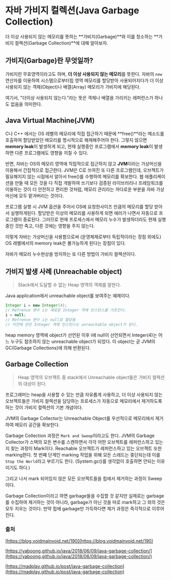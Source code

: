 # 자바 가비지 컬렉션(Java Garbage Collection)

더 이상 사용되지 않는 메모리를 뜻하는 **가비지(Garbage)**와 이를 청소하는 **가비지 컬렉션(Garbage Collection)**에 대해 알아보자.

## 가비지(Garbage)란 무엇일까?

가비지란 무효영역이라고도 하며, **더 이상 사용되지 않는 메모리**를 뜻한다. 자바의 `new`연산자를 이용하여 시스템으로부터힙 영역 메모리를 할당받아 사용되어지다가 더 이상 사용되지 않는 객체(Object)나 배열(Array) 메모리가 가비지에 해당된다.

여기서, "더이상 사용되지 않는다."라는 뜻은 객체나 배열을 가리키는 레퍼런스가 하나도 없음을 의미한다.

## Java Virtual Machine(JVM)

C나 C++ 에서는 OS 레벨의 메모리에 직접 접근하기 때문에 **free()**라는 메소드를 호출하여 할당받았던 메모리를 명시적으로 해제해주어야 한다. 그렇지 않으면 **memory leak**이 발생하게 되고, 현재 실행중인 프로그램에서 **memory leak**이 발생하면 다른 프로그램에도 영향을 끼칠 수 있다.

반면, 자바는 OS의 메모리 영역에 직접적으로 접근하지 않고 **JVM**이라는 가상머신을 이용해서 간접적으로 접근한다. JVM은 C로 쓰여진 또 다른 프로그램인데, 오브젝트가 필요해지지 않는 시점에서 알아서 free()를 수행하여 메모리를 확보한다. 웹 애플리케이션을 만들 때 모든 것을 다 직접 개발하여 쓰기보다 검증된 라이브러리나 프레임워크를 이용하는 것이 더 안전하고 편리한 것처럼, 메모리 관리라는 까다로운 부분을 자바 가상머신에 모두 맡겨버리는 것이다.

프로그램 실행 시 JVM 옵션을 주어서 OS에 요청한사이즈 만큼의 메모리를 할당 받아서 실행하게된다. 할당받은 이상의 메모리를 사용하게 되면 에러가 나면서 자동으로 프로그램이 종료된다. 그러므로 현재 프로세스에서 메모리 누수가 발생하더라도 현재 실행중인 것만 죽고, 다른 것에는 영향을 주지 않는다.

이렇게 자바는 가상머신을 사용함으로써 (운영체제로부터 독립적이라는 장점 외에도) OS 레벨에서의 memory leak은 불가능하게 된다는 장점이 있다.

자바가 메모리 누수현상을 방지하는 또 다른 방법이 가비지 컬렉션이다.

## 가비지 발생 사례 (Unreachable object)

> Stack에서 도달할 수 없는 Heap 영역의 객체를 말한다.

Java application에서 unreachable object를 보여주는 예제이다.

```java
Integer i = new Integer(4);
// Refrence 변수 i는 새로운 Integer 객체 인스턴스를 가르킨다.
i = null;
// Refrence 변수 i는 null로 할당됨
// 이전에 만든 Integer 객체 인스턴스는 unreachable object가 된다.
```

heap memory 영역에 object가 선언된 이후 i에 null이 선언되면서 Integer(4)는 어느 누구도 참조하지 않는 unreachable object가 되었다. 이 object는 곧 JVM의 GC(Garbage Collections)에 의해 반환된다.

## Garbage Collection

> Heap 영역의 오브젝트 중 stack에서 Unreachable object들은 가비지 컬렉션의 대상이 된다.

프로그래머는 heap을 사용할 수 있는 만큼 자유롭게 사용하고, 더 이상 사용되지 않는 오브젝트들은 가비지 컬렉션을 담당하는 프로세스가 자동으로 메모리에서 제거하도록 하는 것이 가비지 컬렉션의 기본 개념이다.

JVM의 Garbage Collector는 Unreachable Object를 우선적으로 메모리에서 제거하여 메모리 공간을 확보한다. 

Garbage Collection 과정은 `Mark and Sweep`이라고도 한다. JVM의 Garbage Collector가 스택의 모든 변수를 스캔하면서 각각 어떤 오브젝트를 레퍼런스하고 있는지 찾는 과정이 Mark이다. Reachable 오브젝트가 레퍼런스하고 있는 오브젝트 또한 marking한다. 첫 번째 단계인 marking 작업을 위해 모든 스레드는 중단되는데 이를 `Stop the World`라고 부르기도 한다. (System.gc()를 생각없이 호출하면 안되는 이유이기도 하다.)

그리고 나서 mark 되어있지 않은 모든 오브젝트들을 힙에서 제거하는 과정이 Sweep이다.

Garbage Collection이라고 하면 garbage들을 수집할 것 같지만 실제로는 garbage를 수집하여 제거하는 것이 아니라, garbage가 아닌 것을 따로 mark하고 그 외의 것은 모두 지우는 것이다. 만약 힙에 garbage만 가득하다면 제거 과정은 즉각적으로 이루어진다.

### 출처

[https://blog.voidmainvoid.net/190](https://blog.voidmainvoid.net/190)

[https://yaboong.github.io/java/2018/06/09/java-garbage-collection/](https://yaboong.github.io/java/2018/06/09/java-garbage-collection/)

[https://madplay.github.io/post/java-garbage-collection](https://madplay.github.io/post/java-garbage-collection)